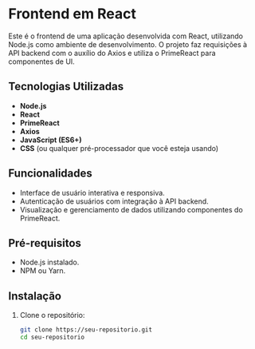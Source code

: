# Frontend em React

Este é o frontend de uma aplicação desenvolvida com React, utilizando Node.js como ambiente de desenvolvimento. O projeto faz requisições à API backend com o auxílio do Axios e utiliza o PrimeReact para componentes de UI.

## Tecnologias Utilizadas

- **Node.js**
- **React**
- **PrimeReact**
- **Axios**
- **JavaScript (ES6+)**
- **CSS** (ou qualquer pré-processador que você esteja usando)

## Funcionalidades

- Interface de usuário interativa e responsiva.
- Autenticação de usuários com integração à API backend.
- Visualização e gerenciamento de dados utilizando componentes do PrimeReact.

## Pré-requisitos

- Node.js instalado.
- NPM ou Yarn.

## Instalação

1. Clone o repositório:
   ```bash
   git clone https://seu-repositorio.git
   cd seu-repositorio
